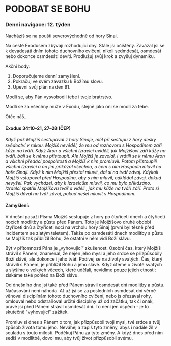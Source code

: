 # PODOBAT SE BOHU

### Denní navigace: 12. týden

Nacházíš se na poušti severovýchodně od hory Sinai.

Na cestě Exodusem zbývají rozhodující dny. Stále jsi očištěný. Zavázal jsi se k devadesáti dním tohoto duchovního cvičení, nikoli sedmdesát, osmdesát nebo dokonce osmdesáti devíti. Prodlužuj svůj krok a zvyšuj dynamiku.

Akční body:
1. Doporučujeme denní zamyšlení.
2. Pokračuj ve svém závazku k Božímu slovu.
3. Upevni svůj plán na den 91.

Modli se, aby Pán vysvobodil tebe i tvoje bratrstvo.

Modli se za všechny muže v Exodu, stejně jako oni se modlí za tebe.

Otče náš...

#### Exodus 34:10–21, 27–28 (ČEP)
*Když pak Mojžíš sestupoval z hory Sínaje, měl při sestupu z hory desky svědectví v rukou. Mojžíš nevěděl, že mu od rozhovoru s Hospodinem září kůže na tváři. Když Áron a všichni Izraelci uviděli, jak Mojžíšovi září kůže na tváři, báli se k němu přistoupit. Ale Mojžíš je zavolal, i vrátili se k němu Áron a všichni předáci pospolitosti a Mojžíš k nim promluvil. Potom přistoupili všichni Izraelci a on jim přikázal všechno, o čem s ním Hospodin mluvil na hoře Sínaji. Když k nim Mojžíš přestal mluvit, dal si na tvář závoj. Kdykoli Mojžíš vstupoval před Hospodina, aby s ním mluvil, odkládal závoj, dokud nevyšel. Pak vycházel, aby k Izraelcům mluvil, co mu bylo přikázáno. Izraelci spatřili Mojžíšovu tvář a viděli , jak mu kůže na tváři září. Proto si Mojžíš dával na tvář závoj, pokud nešel mluvit s Hospodinem.*

#### Zamyšlení:
V dnešní pasáži Písma Mojžíš sestupuje z hory po čtyřiceti dnech a čtyřiceti nocích modlitby a půstu před Pánem. Toto je Mojžíšovo druhé období čtyřiceti dnů a čtyřiceti nocí na vrcholu hory Sinaj (první byl těsně před incidentem se zlatým teletem). Takže po osmdesáti dnech modlitby a půstu se Mojžíš tak přiblížil Bohu, že ostatní v něm vidí Boží slávu.

Být v přítomnosti Pána je „vyhovující“ zkušenost. Osobní čas, který Mojžíš strávil s Pánem, znamenal, že nejen jeho mysl a jeho srdce se přizpůsobily Boží slávě, ale dokonce i jeho tvář. Podívej se na životy svatých. Čas, který strávili s Pánem, je přiblížil Bohu a jeho slávě. Když čteme o životě svatých a slyšíme o velkých věcech, které udělali, nevidíme pouze jejich ctnosti; získáme také pohled na Boží slávu.

Od dnešního dne jsi také před Pánem strávil osmdesát dní modlitby a půstu. Načasování není náhoda. Ať už jsi se za posledních osmdesát dní věrně věnoval disciplínám tohoto duchovního cvičení, nebo js ořezával rohy, omlouval nebo odstraňoval určité disciplíny už od začátku, tak či onak, právě jsi před Pánem strávil osmdesát dní. To není jen úspěch - je to skutečně "vyhovující" zážitek.

Promluv si dnes s Pánem o tom, jak přizpůsobil tvoji mysl, tvé srdce a tvůj způsob života tomu jeho. Neváhej a zapiš tyto změny, abys i nadále žil v souladu s touto milostí. Poděkuj Pánu za tyto změny. A když dnes před ním sedíš v modlitbě, dovol mu, aby tvůj život přizpůsobil svému.
